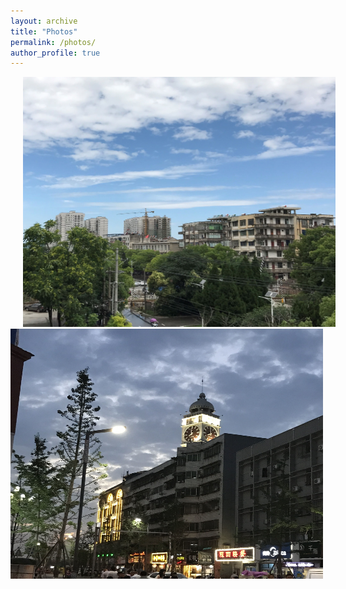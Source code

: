 ```yaml
---
layout: archive
title: "Photos"
permalink: /photos/
author_profile: true
---
```



<img src='/images/老河口1.jpg' alt="Lao He Kou1" width="500" height="400" hspace="20"/><img src='/images/老河口2.jpg' alt="Lao He Kou1" width="500" height="400"/>

